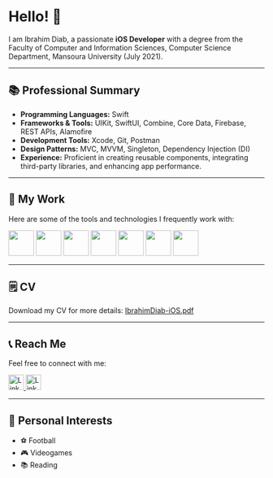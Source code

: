 # Hello! 👋

I am Ibrahim Diab, a passionate **iOS Developer** with a degree from the Faculty of Computer and Information Sciences, Computer Science Department, Mansoura University (July 2021). 

---

## 📚 Professional Summary
- **Programming Languages:** Swift
- **Frameworks & Tools:** UIKit, SwiftUI, Combine, Core Data, Firebase, REST APIs, Alamofire
- **Development Tools:** Xcode, Git, Postman
- **Design Patterns:** MVC, MVVM, Singleton, Dependency Injection (DI)
- **Experience:** Proficient in creating reusable components, integrating third-party libraries, and enhancing app performance.

---

## 💼 My Work
Here are some of the tools and technologies I frequently work with:

<img src="https://user-images.githubusercontent.com/61358381/198679051-1ac6fe2c-1453-41ef-88d5-3dab092c3e0f.png" width="50" height="50" /> <t/>
 <img src="https://img.icons8.com/color/512/swiftui.png" width="50" height="50" />
 <img src="https://user-images.githubusercontent.com/61358381/198678168-101c45d7-5aee-48b1-9ad3-72c2c60f1d89.png" width="50" height="50" />  <t/>
 <img src="https://user-images.githubusercontent.com/61358381/198678179-fc580d8a-5b9a-490a-ba30-c8323567b218.png" width="50" height="50" />
  <img src="https://user-images.githubusercontent.com/61358381/198679303-69ffba67-ac4b-4c2d-8ef5-75e3073fc990.png" width="50" height="50" /> 
   <img src="https://user-images.githubusercontent.com/61358381/198678189-8238fcfe-9a00-4bdb-b1e8-7fa4caa4e3cf.png" width="50" height="50" />
   <img src="https://www.npmjs.com/npm-avatar/eyJhbGciOiJIUzI1NiIsInR5cCI6IkpXVCJ9.eyJhdmF0YXJVUkwiOiJodHRwczovL3MuZ3JhdmF0YXIuY29tL2F2YXRhci85YjQwMDgyYjhjY2FjZTk5NDM4ZGNjMWNiNTQ3MGZkYz9zaXplPTQ5NiZkZWZhdWx0PXJldHJvIn0.XnssU9mpuy1FunPJp8LQXwM48d-a6MouO3nITzDoCOI" width="50" height="50" />

---


## 🗒 CV
Download my CV for more details:
[IbrahimDiab-iOS.pdf](https://github.com/user-attachments/files/20877874/IbrahimDiab-iOS.pdf)

---

## 📞 Reach Me
Feel free to connect with me:

 <a href="ibrahimdiab011@gmail.com">
         <img alt="Linkedin" src="https://user-images.githubusercontent.com/61358381/198680726-c6331b2f-e3c9-4972-9d27-4e58ce4cebaf.png"
         width=30" height="30">
      </a> 
            <a href="https://www.linkedin.com/in/ibrahim-diab7/">
         <img alt="Linkedin" src="https://user-images.githubusercontent.com/61358381/198680720-6a7cce56-a66d-4383-b8c0-f1d3ee81cf0f.png"
         width=30" height="30">
      </a>
      
---


## 🎨 Personal Interests
- ⚽ Football
- 🎮 Videogames
- 📚 Reading
